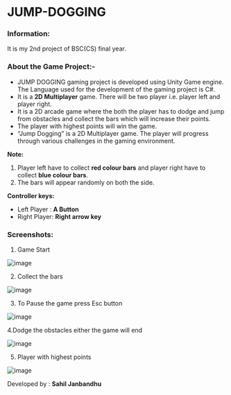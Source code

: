 # JUMP-DOGGING
### Information:
It is my 2nd project of BSC(CS) final year. 

### About the Game Project:-

- JUMP DOGGING gaming project is developed using Unity Game engine. The Language used for the development of the gaming project is C#. 
- It is a **2D Multiplayer** game. There will be two player i.e. player left and player right. 
- It is a 2D arcade game where the both the player has to dodge and jump from obstacles and collect the bars which will increase their points. 
- The player with highest points will win the game.
- “Jump Dogging” is a 2D Multiplayer game. The player will progress through various challenges in the gaming environment.

**Note:** 
1. Player left have to collect **red colour bars** and player right have to collect **blue colour bars**.
2. The bars will appear randomly on both the side.

**Controller keys:** 
- Left Player : **A Button**
- Right Player: **Right arrow key**

### Screenshots: 
1. Game Start

![image](https://user-images.githubusercontent.com/22257930/87294596-9b668000-c521-11ea-9262-5031986f7da3.png)

2. Collect the bars

![image](https://user-images.githubusercontent.com/22257930/87295072-47a86680-c522-11ea-8986-26429348f63e.png)

3. To Pause the game press Esc button

![image](https://user-images.githubusercontent.com/22257930/87295527-fe0c4b80-c522-11ea-8990-34d2dcc98fcf.png)

4.Dodge the obstacles either the game will end

![image](https://user-images.githubusercontent.com/22257930/87295709-37dd5200-c523-11ea-9575-a5cd1cb8fec2.png)

5. Player with highest points

![image](https://user-images.githubusercontent.com/22257930/87295800-5c392e80-c523-11ea-8378-3dbbd0b0975d.png)


Developed by : **Sahil Janbandhu**



